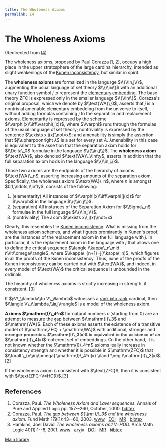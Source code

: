 ```yaml
---
title: The Wholeness Axioms
permalink: I4
---
```

# The Wholeness Axioms






(Redirected from
[I4](/index.php?title=I4&redirect=no "I4"))






The wholeness axioms, proposed by Paul Corazza
\[[1](#bibkey_Corazza2000:WholenessAxiomAndLaverSequences),
[2](#bibkey_Corazza2003:GapBetweenI3andWA)\], occupy a high place in the
upper stratosphere of the large cardinal hierarchy, intended as slight
weakenings of the [Kunen
inconsistency](/Kunen_inconsistency "Kunen inconsistency"),
but similar in spirit.

The **wholeness axioms** are formalized in the language $\\{\\in,j\\}$,
augmenting the usual language of set theory $\\{\\in\\}$ with an
additional unary function symbol $j$ to represent the [elementary
embedding](/Elementary_embedding "Elementary embedding").
The base theory ZFC is expressed only in the smaller language
$\\{\\in\\}$. Corazza's original proposal, which we denote by
$\\text{WA}\_0$, asserts that $j$ is a nontrivial amenable elementary
embedding from the universe to itself, without adding formulas
containing $j$ to the separation and replacement axioms. Elementarity is
expressed by the scheme $\\varphi(x)\\iff\\varphi(j(x))$, where
$\\varphi$ runs through the formulas of the usual language of set
theory; nontriviality is expressed by the sentence $\\exists x
j(x)\\not=x$; and amenability is simply the assertion that
$j\\upharpoonright A$ is a set for every set $A$. Amenability in this
case is equivalent to the assertion that the separation axiom holds for
$\\Delta\_0$ formulae in the language $\\{\\in,j\\}$. The **wholeness
axiom** $\\text{WA}$, also denoted $\\text{WA}\_\\infty$, asserts in
addition that the full separation axiom holds in the language
$\\{\\in,j\\}$.

Those two axioms are the endpoints of the hierarchy of axioms
$\\text{WA}\_n$, asserting increasing amounts of the separation axiom.
Specifically, the wholeness axiom $\\text{WA}\_n$, where $n$ is amongst
$0,1,\\ldots,\\infty$, consists of the following:

1.  (elementarity) All instances of $\\varphi(x)\\iff\\varphi(j(x))$ for
    $\\varphi$ in the language $\\{\\in,j\\}$.
2.  (separation) All instances of the Separation Axiom for $\\Sigma\_n$
    formulae in the full language $\\{\\in,j\\}$.
3.  (nontriviality) The axiom $\\exists x\\,j(x)\\not=x$.

Clearly, this resembles the [Kunen
inconsistency](/Kunen_inconsistency "Kunen inconsistency").
What is missing from the wholeness axiom schemes, and what figures
prominantly in Kunen's proof, are the instances of the replacement axiom
in the full language with $j$. In particular, it is the replacement
axiom in the language with $j$ that allows one to define the critical
sequence $\\langle \\kappa\_n\\mid n\\lt\\omega\\rangle$, where
$\\kappa\_{n+1}=j(\\kappa\_n)$, which figures in all the proofs of the
Kunen inconsistency. Thus, none of the proofs of the Kunen inconsistency
can be carried out with $\\text{WA}$, and indeed, in every model of
$\\text{WA}$ the critical sequence is unbounded in the ordinals.

The hiearchy of wholeness axioms is strictly increasing in strength, if
consistent. \[[3](#bibkey_Hamkins2001:WholenessAxiomAndVequalHOD)\]

If $j:V\_\\lambda\\to V\_\\lambda$ witnesses a [rank into
rank](/Rank_into_rank "Rank into rank")
cardinal, then $\\langle V\_\\lambda,\\in,j\\rangle$ is a model of the
wholeness axiom.

**Axioms $\\mathrm{I}\_4^n$** for natural numbers $n$ (starting from
$0$) are an attempt to measure the gap between $\\mathrm{I}\_3$ and
$\\mathrm{WA}$. Each of these axioms asserts the existence of a
transitive model of $\\mathrm{ZFC} + \\mathrm{WA}$ with additional,
stronger and stronger properties. $\\mathrm{I}\_3(κ)$ is equivalent to
the existence of an $\\mathrm{I}\_4(κ)$-coherent set of embeddings. On
the other hand, it is not known whether the $\\mathrm{I}\_4^n$ axioms
really increase in consistency strength and whether it is possible in
$\\mathrm{ZFC}$ that $\\forall \_{n\\in\\omega} \\mathrm{I}\_4^n(κ)
\\land \\neg
\\mathrm{I}\_3(κ)$.\[[2](#bibkey_Corazza2003:GapBetweenI3andWA)\]

If the wholeness axiom is consistent with $\\text{ZFC}$, then it is
consistent with
$\\text{ZFC+V=HOD}$.\[[3](#bibkey_Hamkins2001:WholenessAxiomAndVequalHOD)\]

## References

1.  <span
    id="bibkey_Corazza2000:WholenessAxiomAndLaverSequences">Corazza,
    Paul. *The Wholeness Axiom and Laver sequences.* Annals of Pure and
    Applied Logic pp. 157--260, October, 2000.
    <a href="javascript:bibpopup(&#39;@article%7BCorazzaAPAL,%20%20%20%20author%20=%20%7BCorazza,%20Paul%7D,%3Cbr%3E%20%20%20%20title%20=%20%7BThe%20Wholeness%20Axiom%20and%20Laver%20sequences%7D,%3Cbr%3E%20%20%20%20journal%20=%20%7BAnnals%20of%20Pure%20and%20Applied%20Logic%7D,%3Cbr%3E%20%20%20%20month=%7BOctober%7D,%3Cbr%3E%20%20%20%20year%20=%20%7B2000%7D,%3Cbr%3E%20%20%20%20pages=%7B157--260%7D,%3Cbr%3E%7D&#39;)" class="bibtex">bibtex</a></span>
2.  <span id="bibkey_Corazza2003:GapBetweenI3andWA">Corazza, Paul. *The
    gap between ${\\rm I}\_3$ and the wholeness axiom.* Fund Math
    179(1):43--60, 2003.
    <a href="http://dx.doi.org/10.4064/fm179-1-4" class="extiw">www</a>   <a href="http://web.archive.org/web/20191005075309/http://dx.doi.org/10.4064/fm179-1-4" class="extiw">DOI</a>   <a href="http://web.archive.org/web/20191005075309/http://www.ams.org/mathscinet-getitem?mr=2028926" class="extiw">MR</a>   <a href="javascript:bibpopup(&#39;@ARTICLE%7BCorazza2003:WholenessAxiom,%20%20%20%20AUTHOR%20=%20%7BCorazza,%20Paul%7D,%3Cbr%3E%20%20%20%20%20TITLE%20=%20%7BThe%20gap%20between%20$%7B\rm%20I%7D_3$%20and%20the%20wholeness%20axiom%7D,%3Cbr%3E%20%20%20JOURNAL%20=%20%7BFund.%20Math.%7D,%3Cbr%3E%20%20FJOURNAL%20=%20%7BFundamenta%20Mathematicae%7D,%3Cbr%3E%20%20%20%20VOLUME%20=%20%7B179%7D,%3Cbr%3E%20%20%20%20%20%20YEAR%20=%20%7B2003%7D,%3Cbr%3E%20%20%20%20NUMBER%20=%20%7B1%7D,%3Cbr%3E%20%20%20%20%20PAGES%20=%20%7B43--60%7D,%3Cbr%3E%20%20%20%20%20%20ISSN%20=%20%7B0016-2736%7D,%3Cbr%3E%20%20%20MRCLASS%20=%20%7B03E55%20(03E65)%7D,%3Cbr%3E%20%20MRNUMBER%20=%20%7BMR2028926%20(2004k:03100)%7D,%3Cbr%3EMRREVIEWER%20=%20%7BA.%20Kanamori%7D,%3Cbr%3E%20%20%20%20%20%20%20DOI%20=%20%7B10.4064/fm179-1-4%7D,%3Cbr%3E%20%20%20%20%20%20%20URL%20=%20%7Bhttp://dx.doi.org/10.4064/fm179-1-4%7D,%3Cbr%3E%7D&#39;)" class="bibtex">bibtex</a></span>
3.  <span id="bibkey_Hamkins2001:WholenessAxiomAndVequalHOD">Hamkins,
    Joel David. *The wholeness axioms and V=HOD.* Arch Math Logic
    40(1):1--8, 2001.
    <a href="http://dx.doi.org/10.1007/s001530050169" class="extiw">www</a>   <a href="http://web.archive.org/web/20191005075309/http://arxiv.org/abs/math/9902079" class="extiw">arχiv</a>   <a href="http://web.archive.org/web/20191005075309/http://dx.doi.org/10.1007/s001530050169" class="extiw">DOI</a>   <a href="http://web.archive.org/web/20191005075309/http://www.ams.org/mathscinet-getitem?mr=1816602" class="extiw">MR</a>   <a href="javascript:bibpopup(&#39;@article%7BHamkins2001:WholenessAxiom,%20%20%20%20AUTHOR%20=%20%7BHamkins,%20Joel%20David%7D,%3Cbr%3E%20%20%20%20%20TITLE%20=%20%7BThe%20wholeness%20axioms%20and%20V=HOD%7D,%3Cbr%3E%20%20%20JOURNAL%20=%20%7BArch.%20Math.%20Logic%7D,%3Cbr%3E%20%20FJOURNAL%20=%20%7BArchive%20for%20Mathematical%20Logic%7D,%3Cbr%3E%20%20%20%20VOLUME%20=%20%7B40%7D,%3Cbr%3E%20%20%20%20%20%20YEAR%20=%20%7B2001%7D,%3Cbr%3E%20%20%20%20NUMBER%20=%20%7B1%7D,%3Cbr%3E%20%20%20%20%20PAGES%20=%20%7B1--8%7D,%3Cbr%3E%20%20%20%20%20%20ISSN%20=%20%7B0933-5846%7D,%3Cbr%3E%20%20%20%20%20CODEN%20=%20%7BAMLOEH%7D,%3Cbr%3E%20%20%20MRCLASS%20=%20%7B03E35%20(03E65)%7D,%3Cbr%3E%20%20MRNUMBER%20=%20%7B1816602%20(2001m:03102)%7D,%3Cbr%3EMRREVIEWER%20=%20%7BRalf-Dieter%20Schindler%7D,%3Cbr%3E%20%20%20%20%20%20%20DOI%20=%20%7B10.1007/s001530050169%7D,%3Cbr%3E%20%20%20%20%20%20%20URL%20=%20%7Bhttp://dx.doi.org/10.1007/s001530050169%7D,%3Cbr%3E%20%20%20%20eprint%20=%20%7Bmath/9902079%7D,%3Cbr%3E%7D&#39;)" class="bibtex">bibtex</a></span>

[Main
library](/Library "Library")


